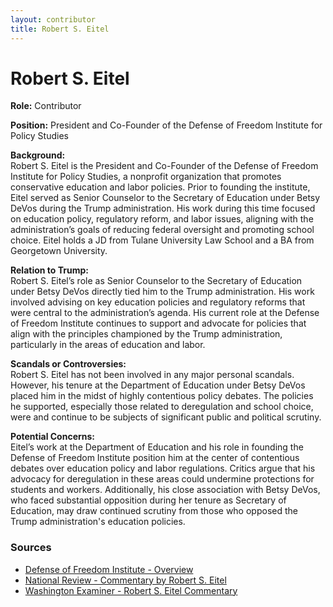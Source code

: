```yaml
---
layout: contributor  
title: Robert S. Eitel  
---
```


# Robert S. Eitel

**Role:** Contributor

**Position:** President and Co-Founder of the Defense of Freedom Institute for Policy Studies

**Background:**  
Robert S. Eitel is the President and Co-Founder of the Defense of Freedom Institute for Policy Studies, a nonprofit organization that promotes conservative education and labor policies. Prior to founding the institute, Eitel served as Senior Counselor to the Secretary of Education under Betsy DeVos during the Trump administration. His work during this time focused on education policy, regulatory reform, and labor issues, aligning with the administration’s goals of reducing federal oversight and promoting school choice. Eitel holds a JD from Tulane University Law School and a BA from Georgetown University.

**Relation to Trump:**  
Robert S. Eitel’s role as Senior Counselor to the Secretary of Education under Betsy DeVos directly tied him to the Trump administration. His work involved advising on key education policies and regulatory reforms that were central to the administration’s agenda. His current role at the Defense of Freedom Institute continues to support and advocate for policies that align with the principles championed by the Trump administration, particularly in the areas of education and labor.

**Scandals or Controversies:**  
Robert S. Eitel has not been involved in any major personal scandals. However, his tenure at the Department of Education under Betsy DeVos placed him in the midst of highly contentious policy debates. The policies he supported, especially those related to deregulation and school choice, were and continue to be subjects of significant public and political scrutiny.

**Potential Concerns:**  
Eitel’s work at the Department of Education and his role in founding the Defense of Freedom Institute position him at the center of contentious debates over education policy and labor regulations. Critics argue that his advocacy for deregulation in these areas could undermine protections for students and workers. Additionally, his close association with Betsy DeVos, who faced substantial opposition during her tenure as Secretary of Education, may draw continued scrutiny from those who opposed the Trump administration's education policies.

### Sources
- [Defense of Freedom Institute - Overview](https://www.influencewatch.org/non-profit/defense-of-freedom-institute-for-policy-studies/)
- [National Review - Commentary by Robert S. Eitel](https://www.nationalreview.com/author/robert-s-eitel/)
- [Washington Examiner - Robert S. Eitel Commentary](https://www.washingtonexaminer.com/author/robert-s-eitel)
